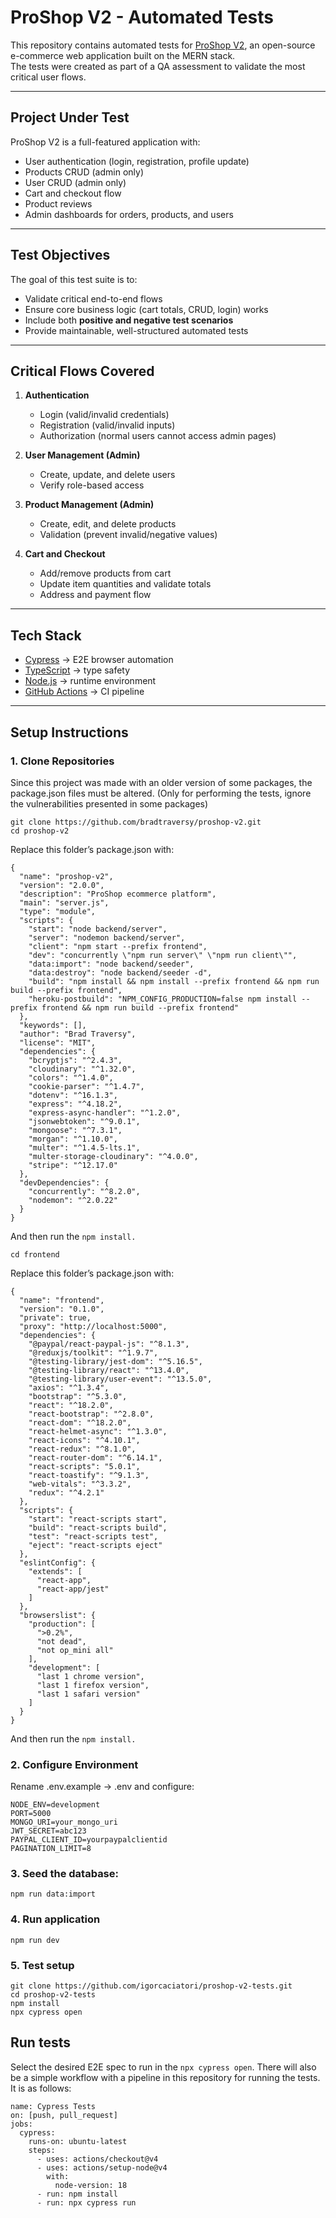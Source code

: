 # ProShop V2 - Automated Tests

This repository contains automated tests for [ProShop V2](https://github.com/bradtraversy/proshop-v2), 
an open-source e-commerce web application built on the MERN stack.  
The tests were created as part of a QA assessment to validate the most critical user flows.

---

## Project Under Test

ProShop V2 is a full-featured application with:
- User authentication (login, registration, profile update)
- Products CRUD (admin only)
- User CRUD (admin only)
- Cart and checkout flow
- Product reviews
- Admin dashboards for orders, products, and users

---

## Test Objectives

The goal of this test suite is to:
- Validate critical end-to-end flows
- Ensure core business logic (cart totals, CRUD, login) works
- Include both **positive and negative test scenarios**
- Provide maintainable, well-structured automated tests

---

## Critical Flows Covered

1. **Authentication**  
   - Login (valid/invalid credentials)  
   - Registration (valid/invalid inputs)  
   - Authorization (normal users cannot access admin pages)  

2. **User Management (Admin)**  
   - Create, update, and delete users  
   - Verify role-based access  

3. **Product Management (Admin)**  
   - Create, edit, and delete products  
   - Validation (prevent invalid/negative values)  

4. **Cart and Checkout**  
   - Add/remove products from cart  
   - Update item quantities and validate totals  
   - Address and payment flow  

---

## Tech Stack

- [Cypress](https://www.cypress.io/) → E2E browser automation  
- [TypeScript](https://www.typescriptlang.org/) → type safety 
- [Node.js](https://nodejs.org/) → runtime environment  
- [GitHub Actions](https://github.com/features/actions) → CI pipeline  

---

## Setup Instructions

### 1. Clone Repositories

Since this project was made with an older version of some packages, the package.json files must be altered. 
(Only for performing the tests, ignore the vulnerabilities presented in some packages) 

```
git clone https://github.com/bradtraversy/proshop-v2.git
cd proshop-v2
```

Replace this folder’s package.json with:
```
{
  "name": "proshop-v2",
  "version": "2.0.0",
  "description": "ProShop ecommerce platform",
  "main": "server.js",
  "type": "module",
  "scripts": {
    "start": "node backend/server",
    "server": "nodemon backend/server",
    "client": "npm start --prefix frontend",
    "dev": "concurrently \"npm run server\" \"npm run client\"",
    "data:import": "node backend/seeder",
    "data:destroy": "node backend/seeder -d",
    "build": "npm install && npm install --prefix frontend && npm run build --prefix frontend",
    "heroku-postbuild": "NPM_CONFIG_PRODUCTION=false npm install --prefix frontend && npm run build --prefix frontend"
  },
  "keywords": [],
  "author": "Brad Traversy",
  "license": "MIT",
  "dependencies": {
    "bcryptjs": "^2.4.3",
    "cloudinary": "^1.32.0",
    "colors": "^1.4.0",
    "cookie-parser": "^1.4.7",
    "dotenv": "^16.1.3",
    "express": "^4.18.2",
    "express-async-handler": "^1.2.0",
    "jsonwebtoken": "^9.0.1",
    "mongoose": "^7.3.1",
    "morgan": "^1.10.0",
    "multer": "^1.4.5-lts.1",
    "multer-storage-cloudinary": "^4.0.0",
    "stripe": "^12.17.0"
  },
  "devDependencies": {
    "concurrently": "^8.2.0",
    "nodemon": "^2.0.22"
  }
}
```
And then run the `npm install.`

```
cd frontend
```
Replace this folder’s package.json with:
```
{
  "name": "frontend",
  "version": "0.1.0",
  "private": true,
  "proxy": "http://localhost:5000",
  "dependencies": {
    "@paypal/react-paypal-js": "^8.1.3",
    "@reduxjs/toolkit": "^1.9.7",
    "@testing-library/jest-dom": "^5.16.5",
    "@testing-library/react": "^13.4.0",
    "@testing-library/user-event": "^13.5.0",
    "axios": "^1.3.4",
    "bootstrap": "^5.3.0",
    "react": "^18.2.0",
    "react-bootstrap": "^2.8.0",
    "react-dom": "^18.2.0",
    "react-helmet-async": "^1.3.0",
    "react-icons": "^4.10.1",
    "react-redux": "^8.1.0",
    "react-router-dom": "^6.14.1",
    "react-scripts": "5.0.1",
    "react-toastify": "^9.1.3",
    "web-vitals": "^3.3.2",
    "redux": "^4.2.1"
  },
  "scripts": {
    "start": "react-scripts start",
    "build": "react-scripts build",
    "test": "react-scripts test",
    "eject": "react-scripts eject"
  },
  "eslintConfig": {
    "extends": [
      "react-app",
      "react-app/jest"
    ]
  },
  "browserslist": {
    "production": [
      ">0.2%",
      "not dead",
      "not op_mini all"
    ],
    "development": [
      "last 1 chrome version",
      "last 1 firefox version",
      "last 1 safari version"
    ]
  }
}
```
And then run the `npm install.`

### 2. Configure Environment

Rename .env.example → .env and configure:
```
NODE_ENV=development
PORT=5000
MONGO_URI=your_mongo_uri
JWT_SECRET=abc123
PAYPAL_CLIENT_ID=yourpaypalclientid
PAGINATION_LIMIT=8
```

### 3. Seed the database:
```
npm run data:import
```

### 4. Run application
```
npm run dev
```

### 5. Test setup
```
git clone https://github.com/igorcaciatori/proshop-v2-tests.git
cd proshop-v2-tests
npm install
npx cypress open
```

## Run tests

Select the desired E2E spec to run in the `npx cypress open`. There will also be a simple workflow with a pipeline in this repository for running the tests. It is as follows:
```
name: Cypress Tests
on: [push, pull_request]
jobs:
  cypress:
    runs-on: ubuntu-latest
    steps:
      - uses: actions/checkout@v4
      - uses: actions/setup-node@v4
        with:
          node-version: 18
      - run: npm install
      - run: npx cypress run
```


